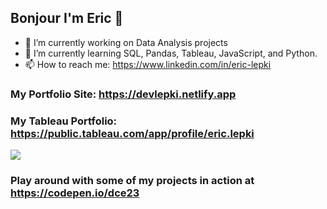 ## Bonjour I'm Eric 👋

- 🔭 I’m currently working on Data Analysis projects
- 🌱 I’m currently learning SQL, Pandas, Tableau, JavaScript, and Python.
- 📫 How to reach me: https://www.linkedin.com/in/eric-lepki

### My Portfolio Site: https://devlepki.netlify.app

### My Tableau Portfolio: https://public.tableau.com/app/profile/eric.lepki

<img src="https://github-readme-stats.vercel.app/api?username=dce23&&show_icons=true&title_color=ffffff&icon_color=bb2acf&text_color=ffffff&bg_color=009933">

### Play around with some of my projects in action at https://codepen.io/dce23
